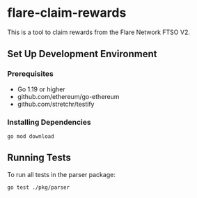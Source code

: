 # flare-claim-rewards
This is a tool to claim rewards from the Flare Network FTSO V2.

## Set Up Development Environment

### Prerequisites
- Go 1.19 or higher
- github.com/ethereum/go-ethereum
- github.com/stretchr/testify

### Installing Dependencies

```
go mod download
```

## Running Tests

To run all tests in the parser package:
```
go test ./pkg/parser
```